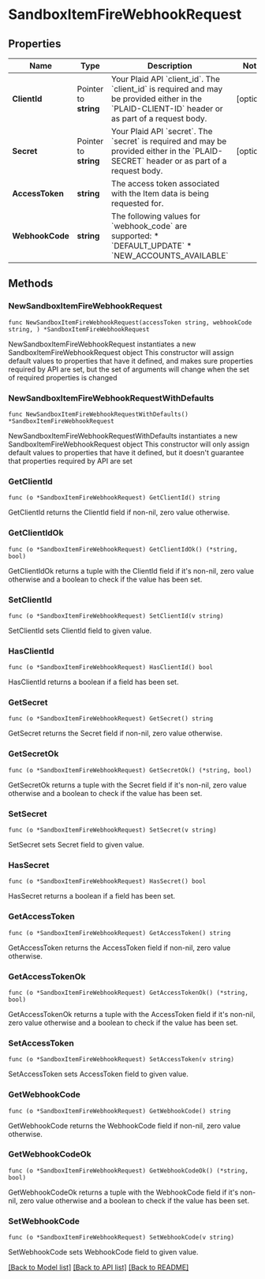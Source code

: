 # SandboxItemFireWebhookRequest

## Properties

Name | Type | Description | Notes
------------ | ------------- | ------------- | -------------
**ClientId** | Pointer to **string** | Your Plaid API &#x60;client_id&#x60;. The &#x60;client_id&#x60; is required and may be provided either in the &#x60;PLAID-CLIENT-ID&#x60; header or as part of a request body. | [optional] 
**Secret** | Pointer to **string** | Your Plaid API &#x60;secret&#x60;. The &#x60;secret&#x60; is required and may be provided either in the &#x60;PLAID-SECRET&#x60; header or as part of a request body. | [optional] 
**AccessToken** | **string** | The access token associated with the Item data is being requested for. | 
**WebhookCode** | **string** | The following values for &#x60;webhook_code&#x60; are supported:  * &#x60;DEFAULT_UPDATE&#x60; * &#x60;NEW_ACCOUNTS_AVAILABLE&#x60; | 

## Methods

### NewSandboxItemFireWebhookRequest

`func NewSandboxItemFireWebhookRequest(accessToken string, webhookCode string, ) *SandboxItemFireWebhookRequest`

NewSandboxItemFireWebhookRequest instantiates a new SandboxItemFireWebhookRequest object
This constructor will assign default values to properties that have it defined,
and makes sure properties required by API are set, but the set of arguments
will change when the set of required properties is changed

### NewSandboxItemFireWebhookRequestWithDefaults

`func NewSandboxItemFireWebhookRequestWithDefaults() *SandboxItemFireWebhookRequest`

NewSandboxItemFireWebhookRequestWithDefaults instantiates a new SandboxItemFireWebhookRequest object
This constructor will only assign default values to properties that have it defined,
but it doesn't guarantee that properties required by API are set

### GetClientId

`func (o *SandboxItemFireWebhookRequest) GetClientId() string`

GetClientId returns the ClientId field if non-nil, zero value otherwise.

### GetClientIdOk

`func (o *SandboxItemFireWebhookRequest) GetClientIdOk() (*string, bool)`

GetClientIdOk returns a tuple with the ClientId field if it's non-nil, zero value otherwise
and a boolean to check if the value has been set.

### SetClientId

`func (o *SandboxItemFireWebhookRequest) SetClientId(v string)`

SetClientId sets ClientId field to given value.

### HasClientId

`func (o *SandboxItemFireWebhookRequest) HasClientId() bool`

HasClientId returns a boolean if a field has been set.

### GetSecret

`func (o *SandboxItemFireWebhookRequest) GetSecret() string`

GetSecret returns the Secret field if non-nil, zero value otherwise.

### GetSecretOk

`func (o *SandboxItemFireWebhookRequest) GetSecretOk() (*string, bool)`

GetSecretOk returns a tuple with the Secret field if it's non-nil, zero value otherwise
and a boolean to check if the value has been set.

### SetSecret

`func (o *SandboxItemFireWebhookRequest) SetSecret(v string)`

SetSecret sets Secret field to given value.

### HasSecret

`func (o *SandboxItemFireWebhookRequest) HasSecret() bool`

HasSecret returns a boolean if a field has been set.

### GetAccessToken

`func (o *SandboxItemFireWebhookRequest) GetAccessToken() string`

GetAccessToken returns the AccessToken field if non-nil, zero value otherwise.

### GetAccessTokenOk

`func (o *SandboxItemFireWebhookRequest) GetAccessTokenOk() (*string, bool)`

GetAccessTokenOk returns a tuple with the AccessToken field if it's non-nil, zero value otherwise
and a boolean to check if the value has been set.

### SetAccessToken

`func (o *SandboxItemFireWebhookRequest) SetAccessToken(v string)`

SetAccessToken sets AccessToken field to given value.


### GetWebhookCode

`func (o *SandboxItemFireWebhookRequest) GetWebhookCode() string`

GetWebhookCode returns the WebhookCode field if non-nil, zero value otherwise.

### GetWebhookCodeOk

`func (o *SandboxItemFireWebhookRequest) GetWebhookCodeOk() (*string, bool)`

GetWebhookCodeOk returns a tuple with the WebhookCode field if it's non-nil, zero value otherwise
and a boolean to check if the value has been set.

### SetWebhookCode

`func (o *SandboxItemFireWebhookRequest) SetWebhookCode(v string)`

SetWebhookCode sets WebhookCode field to given value.



[[Back to Model list]](../README.md#documentation-for-models) [[Back to API list]](../README.md#documentation-for-api-endpoints) [[Back to README]](../README.md)



